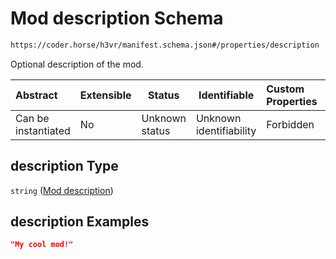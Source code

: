 # Mod description Schema

```txt
https://coder.horse/h3vr/manifest.schema.json#/properties/description
```

Optional description of the mod.


| Abstract            | Extensible | Status         | Identifiable            | Custom Properties | Additional Properties | Access Restrictions | Defined In                                                               |
| :------------------ | ---------- | -------------- | ----------------------- | :---------------- | --------------------- | ------------------- | ------------------------------------------------------------------------ |
| Can be instantiated | No         | Unknown status | Unknown identifiability | Forbidden         | Allowed               | none                | [manifest.schema.json\*](../manifest.schema.json "open original schema") |

## description Type

`string` ([Mod description](manifest-properties-mod-description.md))

## description Examples

```json
"My cool mod!"
```
